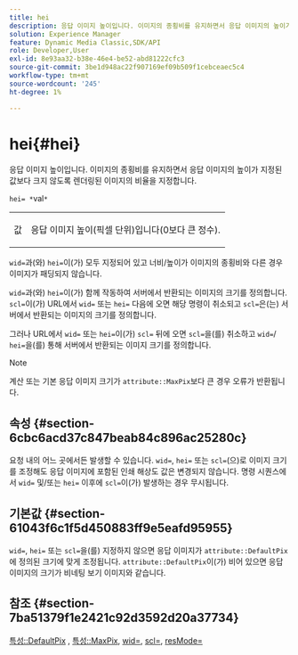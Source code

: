 ```yaml
---
title: hei
description: 응답 이미지 높이입니다. 이미지의 종횡비를 유지하면서 응답 이미지의 높이가 지정된 값보다 크지 않도록 렌더링된 이미지의 비율을 지정합니다.
solution: Experience Manager
feature: Dynamic Media Classic,SDK/API
role: Developer,User
exl-id: 8e93aa32-b38e-46e4-be52-abd81222cfc3
source-git-commit: 3be1d948ac22f907169ef09b509f1cebceaec5c4
workflow-type: tm+mt
source-wordcount: '245'
ht-degree: 1%

---
```


# hei{#hei}

응답 이미지 높이입니다. 이미지의 종횡비를 유지하면서 응답 이미지의 높이가 지정된 값보다 크지 않도록 렌더링된 이미지의 비율을 지정합니다.

`hei= *`val`*`

<table id="simpletable_C3A31CA539DC4D9F8BE50290D1AFA5CA"> 
 <tr class="strow"> 
  <td class="stentry"> <p><span class="codeph"> <span class="varname"> 값</span> </span> </p></td> 
  <td class="stentry"> <p>응답 이미지 높이(픽셀 단위)입니다(0보다 큰 정수). </p></td> 
 </tr> 
</table>

`wid=`과(와) `hei=`이(가) 모두 지정되어 있고 너비/높이가 이미지의 종횡비와 다른 경우 이미지가 패딩되지 않습니다.

`wid=`과(와) `hei=`이(가) 함께 작동하여 서버에서 반환되는 이미지의 크기를 정의합니다. `scl=`이(가) URL에서 `wid=` 또는 `hei=` 다음에 오면 해당 명령이 취소되고 `scl=`은(는) 서버에서 반환되는 이미지의 크기를 정의합니다.

그러나 URL에서 `wid=` 또는 `hei=`이(가) `scl=` 뒤에 오면 `scl=`을(를) 취소하고 `wid=`/ `hei=`을(를) 통해 서버에서 반환되는 이미지 크기를 정의합니다.

>[!NOTE]
>
>계산 또는 기본 응답 이미지 크기가 `attribute::MaxPix`보다 큰 경우 오류가 반환됩니다.

## 속성 {#section-6cbc6acd37c847beab84c896ac25280c}

요청 내의 어느 곳에서든 발생할 수 있습니다. `wid=`, `hei=` 또는 `scl=`(으)로 이미지 크기를 조정해도 응답 이미지에 포함된 인쇄 해상도 값은 변경되지 않습니다. 명령 시퀀스에서 `wid=` 및/또는 `hei=` 이후에 `scl=`이(가) 발생하는 경우 무시됩니다.

## 기본값 {#section-61043f6c1f5d450883ff9e5eafd95955}

`wid=`, `hei=` 또는 `scl=`을(를) 지정하지 않으면 응답 이미지가 `attribute::DefaultPix`에 정의된 크기에 맞게 조정됩니다. `attribute::DefaultPix`이(가) 비어 있으면 응답 이미지의 크기가 비네팅 보기 이미지와 같습니다.

## 참조 {#section-7ba51379f1e2421c92d3592d20a37734}

[특성::DefaultPix](../../../../../ir-api/material-cat/image-rendering-api-ref/c-ir-material-catalog/c-ir-attributes-reference/r-ir-defaultpix.md#reference-102c98f9b5d24d2aaaeb756653fb0e6f) , [특성::MaxPix](../../../../../ir-api/material-cat/image-rendering-api-ref/c-ir-material-catalog/c-ir-attributes-reference/r-ir-maxpix.md#reference-569f186bbc2840a6bd3cffa8ff3e7657), [wid=](../../../../../ir-api/http-protocol/image-rendering-api-ref/c-ir-http-protocol-ref/c-ir-http-protocol-command-reference/r-ir-wid.md#reference-b7e691b0624941168c94b2749ae233ec), [scl=](../../../../../ir-api/http-protocol/image-rendering-api-ref/c-ir-http-protocol-ref/c-ir-http-protocol-command-reference/r-ir-scl.md#reference-b14b51a6cbe34f0bba42880540592f29), [resMode=](../../../../../ir-api/http-protocol/image-rendering-api-ref/c-ir-http-protocol-ref/c-ir-http-protocol-command-reference/r-ir-http-resmode.md#reference-851a5b636f8948cfb11456c9b7dab0d3)
